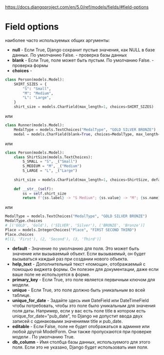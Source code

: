 
https://docs.djangoproject.com/en/5.0/ref/models/fields/#field-options

# Field options

наиболее часто используемых общих аргументы:

- **null** - Если True, Django сохранит пустые значения, как NULL в базе данных. По умолчанию False. - проверка базы данных
- **blank** - Если True, поле может быть пустым. По умолчанию False. - проверка формы
- **choices** - 
```python
class Person(models.Model):
    SHIRT_SIZES = {
        "S": "Small",
        "M": "Medium",
        "L": "Large",
    }
    shirt_size = models.CharField(max_length=1, choices=SHIRT_SIZES)
```
или
```python
class Runner(models.Model):
    MedalType = models.TextChoices("MedalType", "GOLD SILVER BRONZE")
    medal = models.CharField(blank=True, choices=MedalType, max_length=10)
```
или
```python
class Person(models.Model):
    class ShirtSize(models.TextChoices):
        S_SMALL = "S", _("Small")
        S_MEDIUM = "M", _("Medium")
        S_LARGE = "L", _("Large")
        
    shirt_size = models.CharField(max_length=1, choices=ShirtSize, default=ShirtSize.S_MEDIUM)
    
    def __str__(self):
        ss = self.shirt_size
        return f'{ss.label} -> "S Medium"; {ss.value} -> "M"; {ss.name} -> "Medium"'
```
или
```python
MedalType = models.TextChoices("MedalType", "GOLD SILVER BRONZE")
MedalType.choices
# [('GOLD', 'Gold'), ('SILVER', 'Silver'), ('BRONZE', 'Bronze')]
Place = models.IntegerChoices("Place", "FIRST SECOND THIRD")
Place.choices
#[(1, 'First'), (2, 'Second'), (3, 'Third')]
```
- **default** - Значение по умолчанию для поля. Это может быть значение или вызываемый объект. Если вызываемый, он будет вызываться каждый раз при создании нового объекта.
- **help_text** - Дополнительный текст «помощи», отображаемый с помощью виджета формы. Он полезен для документации, даже если ваше поле не используется в форме.
- **primary_key** - Если True, это поле является первичным ключом для модели.
- **unique** - Если True, это поле должно быть уникальным во всей таблице.
- **unique_for_date** - Задайте здесь имя DateField или DateTimeField чтобы потребовать, чтобы это поле было уникальным для значения поля даты. Например, если у вас есть поле title в котором есть unique_for_date="pub_date", то Django не допустит ввода двух записей с одинаковыми значениями title и pub_date.
- **editable** - Если False, поле не будет отображаться в админке или любой другой ModelForm. Они также пропускаются при проверке модели . По умолчанию True.
- **db_column** - Имя столбца базы данных, используемого для этого поля. Если это не указано, Django будет использовать имя поля.
